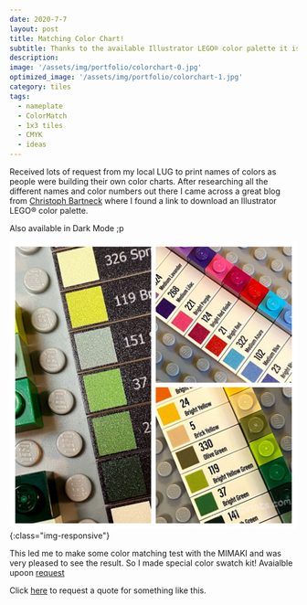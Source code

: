 ```yaml
---
date: 2020-7-7
layout: post
title: Matching Color Chart!
subtitle: Thanks to the available Illustrator LEGO® color palette it is now possible for millionprints to match any of those colors. 
description: 
image: '/assets/img/portfolio/colorchart-0.jpg'
optimized_image: '/assets/img/portfolio/colorchart-1.jpg'
category: tiles
tags:
  - nameplate
  - ColorMatch
  - 1x3 tiles
  - CMYK
  - ideas
---
```


Received lots of request from my local LUG to print names of colors as people were building their own color charts. After researching all the different names and color numbers out there I came across a great blog from [Christoph Bartneck](https://www.bartneck.de/2016/09/09/the-curious-case-of-lego-colors/) where I found a link to download an Illustrator LEGO® color palette. 

Also available in Dark Mode ;p

![other view](/assets/img/portfolio/colorchart-2.jpg){:class="img-responsive"}

This led me to make some color matching test with the MIMAKI and was very pleased to see the result. So I made special color swatch kit! Avaialble upoon [request](https://millionprints.com/contact/)  






Click [here](https://millionprints.com/contact/) to request a quote for something like this.